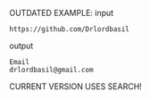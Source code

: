 OUTDATED EXAMPLE:
input
```
https://github.com/Drlordbasil
```
output
```
Email
drlordbasil@gmail.com
```



CURRENT VERSION USES SEARCH!

